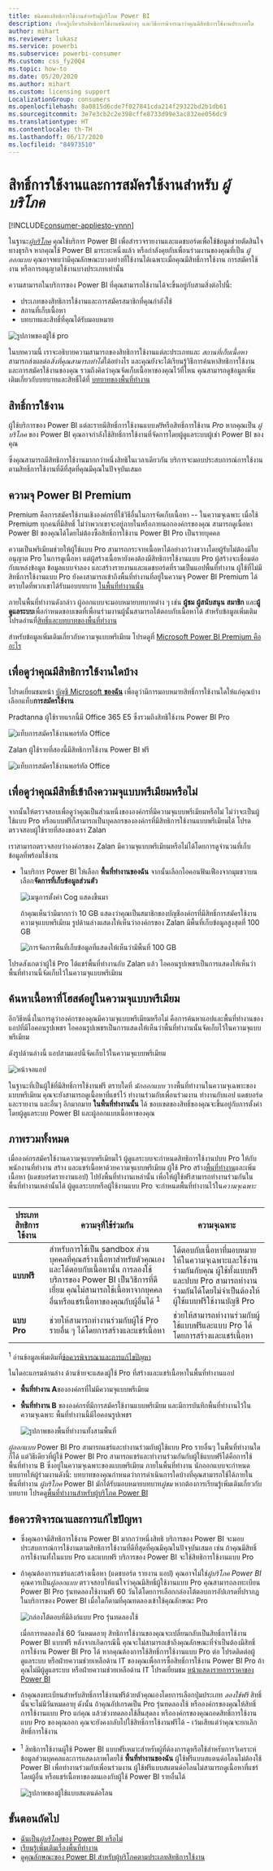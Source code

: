 ```yaml
---
title: ชนิดของสิทธิการใช้งานสำหรับผู้บริโภค Power BI
description: เรียนรู้เกี่ยวกับสิทธิการใช้งานชนิดต่างๆ และวิธีการพิจารณาว่าคุณมีสิทธิการใช้งานประเภทใด
author: mihart
ms.reviewer: lukasz
ms.service: powerbi
ms.subservice: powerbi-consumer
Ms.custom: css_fy20Q4
ms.topic: how-to
ms.date: 05/20/2020
ms.author: mihart
ms.custom: licensing support
LocalizationGroup: consumers
ms.openlocfilehash: 8a0815d6cde7f027841cda214f29322bd2b1db61
ms.sourcegitcommit: 3e7e3cb2c2e398cffe8733d99e3ac832ee056dc9
ms.translationtype: HT
ms.contentlocale: th-TH
ms.lasthandoff: 06/17/2020
ms.locfileid: "84973510"
---
```

# <a name="licenses-and-subscriptions-for-consumers"></a>สิทธิ์การใช้งานและการสมัครใช้งานสำหรับ *ผู้บริโภค*

[!INCLUDE[consumer-appliesto-ynnn](../includes/consumer-appliesto-ynnn.md)]

ในฐานะ[*ผู้บริโภค*](end-user-consumer.md) คุณใช้บริการ Power BI เพื่อสำรวจรายงานและแดชบอร์ดเพื่อใช้ข้อมูลช่วยตัดสินใจทางธุรกิจ หากคุณใช้ Power BI มาระยะหนึ่งแล้ว หรือกำลังคุยกับเพื่อนร่วมงานของคุณที่เป็น *ผู้ออกแบบ*  คุณอาจพบว่ามีคุณลักษณะบางอย่างที่ใช้งานได้เฉพาะเมื่อคุณมีสิทธิ์การใช้งาน การสมัครใช้งาน หรือการอนุญาตใช้งานบางประเภทเท่านั้น 

ความสามารถในบริการของ Power BI ที่คุณสามารถใช้งานได้จะขึ้นอยู่กับสามสิ่งต่อไปนี้:
-    ประเภทของสิทธิการใช้งานและการสมัครสมาชิกที่คุณกำลังใช้
-    สถานที่เก็บเนื้อหา
-    บทบาทและสิทธิ์ที่คุณได้รับมอบหมาย


![รูปภาพของผู้ใช้ pro](media/end-user-license/power-bi-questions-small.png)

ในบทความนี้ เราจะอธิบายความสามารถของสิทธิการใช้งานแต่ละประเภทและ *สถานที่เก็บเนื้อหา* สามารถส่งผลต่อ*สิ่งที่คุณสามารถทำได้*ได้อย่างไร และคุณยังจะได้เรียนรู้วิธีการค้นหาสิทธิการใช้งานและการสมัครใช้งานของคุณ รวมถึงคิดว่าคุณจัดเก็บเนื้อหาของคุณไว้ที่ไหน คุณสามารถดูข้อมูลเพิ่มเติมเกี่ยวกับบทบาทและสิทธิ์ได้ที่ [บทบาทของพื้นที่ทำงาน](end-user-workspaces.md)

## <a name="licenses"></a>สิทธิ์การใช้งาน

ผู้ใช้บริการของ Power BI แต่ละรายมีสิทธิ์การใช้งานแบบ*ฟรี*หรือสิทธิ์การใช้งาน *Pro* หากคุณเป็น *ผู้บริโภค* ของ Power BI คุณอาจกำลังใช้สิทธิ์การใช้งานที่จัดการโดยผู้ดูแลระบบผู้เช่า Power BI ของคุณ 

ซึ่งคุณสามารถมีสิทธิการใช้งานมากกว่าหนึ่งสิทธิในเวลาเดียวกัน  บริการจะมอบประสบการณ์การใช้งานตามสิทธิ์การใช้งานที่ดีที่สุดที่คุณมีคุณในปัจจุบันเสมอ 

## <a name="power-bi-premium-capacity"></a>ความจุ Power BI Premium

Premium คือการสมัครใช้งานเชิงองค์กรที่ใช้วิธีอื่นในการจัดเก็บเนื้อหา -- ในความจุเฉพาะ เมื่อใช้ Premium ทุกคนที่มีสิทธิ์ ไม่ว่าพวกเขาจะอยู่ภายในหรือภายนอกองค์กรของคุณ สามารถดูเนื้อหา Power BI ของคุณได้โดยไม่ต้องซื้อสิทธิ์การใช้งาน Power BI Pro เป็นรายบุคคล 

ความเป็นพรีเมียมช่วยให้ผู้ใช้แบบ Pro สามารถกระจายเนื้อหาได้อย่างกว้างขวางโดยผู้รับไม่ต้องมีใบอนุญาต Pro ในการดูเนื้อหา แต่ผู้สร้างเนื้อหายังคงต้องมีสิทธิการใช้งานแบบ Pro ผู้สร้างจะเชื่อมต่อกับแหล่งข้อมูล ข้อมูลแบบจำลอง และสร้างรายงานและแดชบอร์ดที่รวมเป็นแอปพื้นที่ทำงาน ผู้ใช้ที่ไม่มีสิทธิ์การใช้งานแบบ Pro ยังคงสามารถเข้าถึงพื้นที่ทำงานที่อยู่ในความจุ Power BI Premium ได้ ตราบใดที่พวกเขาได้รับมอบบทบาท [ ในพื้นที่ทำงานนั้น ](end-user-workspaces.md)

ภายในพื้นที่ทำงานดังกล่าว ผู้ออกแบบจะมอบหมายบทบาทต่าง ๆ เช่น **ผู้ชม** **ผู้สนับสนุน** **สมาชิก** และ**ผู้ดูแลระบบ**เพื่อกำหนดขอบเขตที่เพื่อนร่วมงานผู้นั้นสามารถโต้ตอบกับเนื้อหาได้ สำหรับข้อมูลเพิ่มเติม โปรดอ่านที่[สิทธิ์และบทบาทของพื้นที่ทำงาน](end-user-workspaces.md) 

สำหรับข้อมูลเพิ่มเติมเกี่ยวกับความจุแบบพรีเมียม โปรดดูที่ [Microsoft Power BI Premium คืออะไร](../admin/service-premium-what-is.md)


## <a name="find-out-which-licenses-you-have"></a>เพื่อดูว่าคุณมีสิทธิการใช้งานใดบ้าง

โปรดเยี่ยมชมหน้า [บัญชี Microsoft **ของฉัน**](https://portal.office.com/account) เพื่อดูว่ามีการมอบหมายสิทธิ์การใช้งานใดให้แก่คุณบ้าง  เลือกแท็บ**การสมัครใช้งาน**


Pradtanna ผู้ใช้รายแรกนี้มี Office 365 E5 ซึ่งรวมถึงสิทธิใช้งาน Power BI Pro

![แท็บการสมัครใช้งานพอร์ทัล Office](media/end-user-license/power-bi-license-office.png)

Zalan ผู้ใช้รายที่สองนี้มีสิทธิการใช้งาน Power BI ฟรี 

![แท็บการสมัครใช้งานพอร์ทัล Office](media/end-user-license/power-bi-license-free.png)

## <a name="find-out-if-you-have-access-to-premium-capacity"></a>เพื่อดูว่าคุณมีสิทธิ์เข้าถึงความจุแบบพรีเมียมหรือไม่

จากนั้นให้ตรวจสอบเพื่อดูว่าคุณเป็นส่วนหนึ่งขององค์กรที่มีความจุแบบพรีเมียมหรือไม่ ไม่ว่าจะเป็นผู้ใช้แบบ Pro หรือแบบฟรีก็สามารถเป็นบุคลกรขององค์กรที่มีสิทธิการใช้งานแบบพรีเมียมได้  โปรดตรวจสอบผู้ใช้รายที่สองของเรา Zalan  

เราสามารถตรวจสอบว่าองค์กรของ Zalan มีความจุแบบพรีเมียมหรือไม่ได้โดยการดูจำนวนที่เก็บข้อมูลที่พร้อมใช้งาน 

- ในบริการ Power BI ให้เลือก **พื้นที่ทำงานของฉัน** จากนั้นเลือกไอคอนฟันเฟืองจากมุมขวาบน เลือก**จัดการที่เก็บข้อมูลส่วนตัว**

    ![เมนูการตั้งค่า Cog แสดงขึ้นมา](media/end-user-license/power-bi-license-personal.png)

    ถ้าคุณเห็นว่ามีมากกว่า 10 GB แสดงว่าคุณเป็นสมาชิกของบัญชีองค์กรที่มีสิทธิ์การสมัครใช้งานความจุแบบพรีเมียม รูปด้านล่างแสดงให้เห็นว่าองค์กรของ Zalan มีพื้นที่เก็บข้อมูลสูงสุดที่ 100 GB  

    ![การจัดการพื้นที่เก็บข้อมูลที่แสดงให้เห็นว่ามีพื้นที่ 100 GB](media/end-user-license/power-bi-free-capacity.png)

โปรดสังเกตว่าผู้ใช้ Pro ได้แชร์พื้นที่ทำงานกับ Zalan แล้ว ไอคอนรูปเพชรเป็นการแสดงให้เห็นว่าพื้นที่ทำงานนี้จัดเก็บไว้ในความจุแบบพรีเมียม 

## <a name="identify-content-hosted-in-premium-capacity"></a>ค้นหาเนื้อหาที่โฮสต์อยู่ในความจุแบบพรีเมียม

อีกวิธีหนึ่งในการดูว่าองค์กรของคุณมีความจุแบบพรีเมียมหรือไม่ คือการค้นหาแอปและพื้นที่ทำงานของแอปที่มีไอคอนรูปเพชร ไอคอนรูปเพชรเป็นการแสดงให้เห็นว่าพื้นที่ทำงานนั้นจัดเก็บไว้ในความจุแบบพรีเมียม 

ดังรูปด้านล่างนี้ แอปสามแอปนี้จัดเก็บไว้ในความจุแบบพรีเมียม

![หน้าจอแอป](media/end-user-license/power-bi-premium.png)

    
ในฐานะที่เป็นผู้ใช้ที่มีสิทธิ์การใช้งานฟรี ตราบใดที่ *นักออกแบบ* วางพื้นที่ทำงานในความจุเฉพาะของแบบพรีเมียม คุณจะยังสามารถดูเนื้อหาที่แชร์ไว้ ทำงานร่วมกับเพื่อนร่วมงาน ทำงานกับแอป แดชบอร์ด และรายงาน และอื่นๆ อีกมากมาย **ในพื้นที่ทำงานนั้น** ได้ ขอบเขตของสิทธิ์ของคุณจะขึ้นอยู่กับการตั้งค่าโดยผู้ดูแลระบบ Power BI และผู้ออกแบบเนื้อหาของคุณ 

   

## <a name="putting-it-all-together"></a>ภาพรวมทั้งหมด

เมื่อองค์กรสมัครใช้งานความจุแบบพรีเมียมไว้ ผู้ดูแลระบบจะกำหนดสิทธิการใช้งานปบบ Pro ให้กับพนักงานที่ทำงาน สร้าง และแชร์เนื้อหาด้วยความจุแบบพรีเมียม ผู้ใช้ Pro สร้าง[พื้นที่ทำงาน](end-user-workspaces.md)และเพิ่มเนื้อหา (แดชบอร์ดรายงานแอป) ไปยังพื้นที่ทำงานเหล่านั้น เพื่อให้ผู้ใช้ฟรีสามารถทำงานร่วมกันในพื้นที่ทำงานเหล่านั้นได้ ผู้ดูแลระบบหรือผู้ใช้งานแบบ Pro จะกำหนดพื้นที่ทำงานไว้ใน*ความจุเฉพาะ*    
<br>

|ประเภทสิทธิการใช้งาน  |ความจุที่ใช้ร่วมกัน  |ความจุเฉพาะ  |
|---------|---------|---------|
|**แบบฟรี**     |  สำหรับการใช้เป็น sandbox ส่วนบุคคลที่คุณสร้างเนื้อหาสำหรับตัวคุณเองและโต้ตอบกับเนื้อหานั้น การลองใช้บริการของ Power BI เป็นวิธีการที่ดีเยี่ยม คุณไม่สามารถใช้เนื้อหาจากบุคคลอื่นหรือแชร์เนื้อหาของคุณกับผู้อื่นได้ <sup>1</sup>     |   โต้ตอบกับเนื้อหาที่มอบหมายให้ในความจุเฉพาะและใช้งานร่วมกันกับคุณ ผู้ใช้ทั้งแบบฟรีและปบบ Pro สามารถทำงานร่วมกันได้โดยไม่จำเป็นต้องให้ผู้ใช้แบบฟรีใช้งานบัญชี Pro      |
|**แบบ Pro**     |  ช่วยให้สามารถทำงานร่วมกับผู้ใช้ Pro รายอื่น ๆ ได้โดยการสร้างและแชร์เนื้อหา        |  ช่วยให้สามารถทำงานร่วมกับผู้ใช้แบบฟรีและแบบ Pro ได้โดยการสร้างและแชร์เนื้อหา       |


<sup>1</sup> อ่านข้อมูลเพิ่มเติมที่[ข้อควรพิจารณาและการแก้ไขปัญหา](#considerations-and-troubleshooting) 

ในไดอะแกรมด้านล่าง ด้านซ้ายจะแสดงผู้ใช้ Pro ที่สร้างและแชร์เนื้อหาในพื้นที่ทำงานแอป 

- **พื้นที่ทำงาน A**ขององค์กรที่ไม่มีความจุแบบพรีเมียม 

- **พื้นที่ทำงาน B** ขององค์กรที่มีการสมัครใช้งานแบบพรีเมียม และมีการบันทึกพื้นที่ทำงานไว้ในความจุเฉพาะ พื้นที่ทำงานนี้มีไอคอนรูปเพชร  

    ![รูปภาพของพื้นที่ทำงานทั้งสามพื้นที่](media/end-user-license/power-bi-dedicated.jpg)

*ผู้ออกแบบ* Power BI Pro สามารถแชร์และทำงานร่วมกับผู้ใช้แบบ Pro รายอื่นๆ ในพื้นที่ทำงานใดก็ได้ แต่วิธีเดียวที่ผู้ใช้ Power BI Pro สามารถแชร์และทำงานร่วมกันกับผู้ใช้แบบฟรีได้คือการใช้พื้นที่ทำงาน B ซึ่งอยู่ในความจุเฉพาะของแบบพรีเมียม  ภายในพื้นที่ทำงาน นักออกแบบจะกำหนดบทบาทให้ผู้ร่วมงานดังนี้: บทบาทของคุณกำหนดว่าการดำเนินการใดบ้างที่คุณสามารถใช้ได้ภายในพื้นที่ทำงาน *ผู้บริโภค* Power BI มักได้รับมอบหมายบทบาท*ผู้ชม* หากต้องการเรียนรู้เพิ่มเติมเกี่ยวกับบทบาท โปรดดู[พื้นที่ทำงานสำหรับผู้บริโภค Power BI](end-user-workspaces.md)




## <a name="considerations-and-troubleshooting"></a>ข้อควรพิจารณาและการแก้ไขปัญหา
- ซึ่งคุณอาจมีสิทธิการใช้งาน Power BI มากกว่าหนึ่งสิทธิ บริการของ Power BI จะมอบประสบการณ์การใช้งานตามสิทธิการใช้งานที่ดีที่สุดที่คุณมีคุณในปัจจุบันเสมอ เช่น ถ้าคุณมีสิทธิ์การใช้งานทั้งในแบบ Pro และแบบฟรี บริการของ Power BI จะใช้สิทธิการใช้งานแบบ Pro

- ถ้าคุณต้องการแชร์และสร้างเนื้อหา (แดชบอร์ด รายงาน แอป) คุณอาจไม่ใช่*ผู้บริโภค Power BI* คุณควรเป็น*ผู้ออกแบบ* ตรวจสอบให้แน่ใจว่าคุณมีสิทธิ์ผู้ใช้งานแบบ Pro คุณสามารถลงทะเบียน Power BI Pro รุ่นทดลองใช้งานฟรี 60 วันได้โดยการเลือกกล่องโต้ตอบการอัปเกรดที่ปรากฏในบริการของ Power BI เมื่อใดก็ตามที่คุณทดลองเข้าใช้คุณลักษณะ Pro

    ![กล่องโต้ตอบที่มีลิงก์แบบ Pro รุ่นทดลองใช้](media/end-user-license/power-bi-trial.png)

  เมื่อการทดลองใช้ 60 วันหมดอายุ สิทธิการใช้งานของคุณจะเปลี่ยนกลับเป็นสิทธิ์การใช้งาน Power BI แบบฟรี หลังจากเกิดกรณีนี้ คุณจะไม่สามารถเข้าถึงคุณลักษณะที่จำเป็นต้องมีสิทธิ์การใช้งาน Power BI Pro ได้ หากคุณต้องการใช้สิทธิ์การใช้งานแบบ Pro ต่อ โปรดติดต่อผู้ดูแลระบบ หรือฝ่ายความช่วยเหลือด้าน IT ของคุณเพื่อการซื้อสิทธิ์การใช้งาน Power BI Pro ถ้าคุณไม่มีผู้ดูแลระบบ หรือฝ่ายความช่วยเหลือด้าน IT โปรดเยี่ยมชม [หน้าแสดงรายการราคาของ Power BI](https://powerbi.microsoft.com/pricing/)     


- ถ้าคุณลงทะเบียนสำหรับสิทธิ์การใช้งานฟรีด้วยตัวคุณเองโดยการเลือกปุ่มประเภท *ลองใช้ฟรี* สิทธิ์นั้นจะไม่มีวันหมดอายุ ดังนั้น ถ้าคุณอัปเกรดเป็น Pro รุ่นทดลองใช้ หรือองค์กรของคุณให้สิทธิ์การใช้งานแบบ Pro แก่คุณ แล้วช่วงทดลองใช้สิ้นสุดลง หรือองค์กรของคุณถอดสิทธิ์การใช้งานแบบ Pro ของคุณออก คุณจะยังคงกลับไปใช้สิทธิ์การใช้งานฟรีได้ - เว้นเสียแต่ว่าคุณจะยกเลิกสิทธิ์การใช้งาน 

- <sup>1</sup> สิทธิการใช้งานผู้ใช้ Power BI แบบฟรีเหมาะสำหรับผู้ที่ต้องการดูหรือใช้สำหรับการวิเคราะห์ข้อมูลส่วนบุคคลและการแสดงภาพโดยใช้ **พื้นที่ทำงานของฉัน** ผู้ใช้ฟรีแบบสแตนด์อโลนไม่ต้องใช้ Power BI เพื่อทำงานร่วมกับเพื่อนร่วมงาน ผู้ใช้ฟรีแบบสแตนด์อโลนไม่สามารถดูเนื้อหาที่แชร์โดยผู้อื่น หรือแชร์เนื้อหาของตนเองกับผู้ใช้ Power BI รายอื่นได้ 

    ![รูปภาพของผู้ใช้แบบสแตนด์อโลน](media/end-user-license/power-bi-free-license.jpg)


## <a name="next-steps"></a>ขั้นตอนถัดไป
- [ฉันเป็น*ผู้บริโภค*ของ Power BI หรือไม่](end-user-consumer.md)    
- [เรียนรู้เพิ่มเติมเรื่องพื้นที่ทำงาน](end-user-workspaces.md)    
- [ดูคุณลักษณะของ Power BI สำหรับผู้บริโภคตามประเภทสิทธิการใช้งาน](end-user-features.md)
